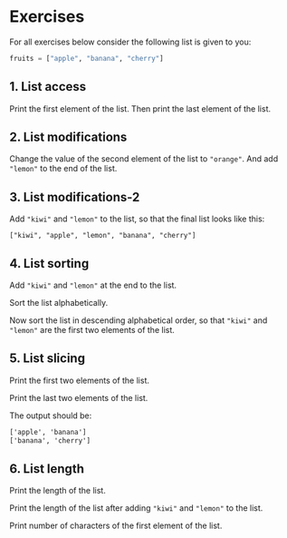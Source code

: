 # Exercises

For all exercises below consider the following list is given to you:

```py
fruits = ["apple", "banana", "cherry"]
```

## 1. List access

Print the first element of the list. Then print the last element of the list.

## 2. List modifications

Change the value of the second element of the list to `"orange"`. And add `"lemon"` to the end of the list.

## 3. List modifications-2

Add `"kiwi"` and `"lemon"` to the list, so that the final list looks like this:

```
["kiwi", "apple", "lemon", "banana", "cherry"]
```

## 4. List sorting

Add `"kiwi"` and `"lemon"` at the end to the list.

Sort the list alphabetically.

Now sort the list in descending alphabetical order, so that `"kiwi"` and `"lemon"` are the first two elements of the list.

## 5. List slicing

Print the first two elements of the list.

Print the last two elements of the list.

The output should be:

```txt
['apple', 'banana']
['banana', 'cherry']
```

## 6. List length

Print the length of the list.

Print the length of the list after adding `"kiwi"` and `"lemon"` to the list.

Print number of characters of the first element of the list.
